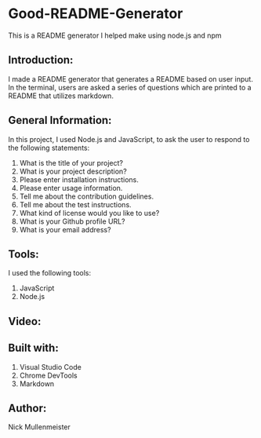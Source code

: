 # Good-README-Generator
This is a README generator I helped make using node.js and npm


## Introduction:
I made a README generator that generates a README based on user input.
In the terminal, users are asked a series of questions which are printed to a README that utilizes markdown.
## General Information:

In this project, I used Node.js and JavaScript, to ask the user to respond to the following statements:

1. What is the title of your project?
2. What is your project description?
3. Please enter installation instructions.
4. Please enter usage information.
5. Tell me about the contribution guidelines.
6. Tell me about the test instructions.
7. What kind of license would you like to use?
8. What is your Github profile URL?
9. What is your email address?


## Tools:
I used the following  tools:
1. JavaScript
2. Node.js


## Video:


## Built with:

1. Visual Studio Code
2. Chrome DevTools
3. Markdown

## Author:

Nick Mullenmeister